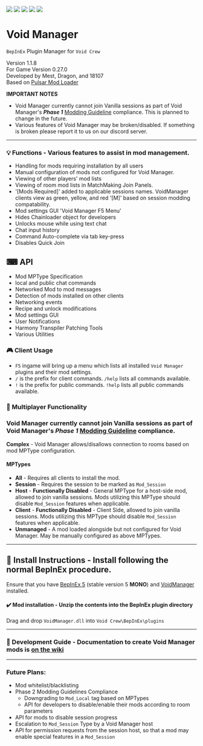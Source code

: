 [![](https://img.shields.io/badge/-Void_Crew_Modding_Team-111111?style=just-the-label&logo=github&labelColor=24292f)](https://github.com/Void-Crew-Modding-Team)
[![](https://img.shields.io/github/v/release/Void-Crew-Modding-Team/VoidManager?include_prereleases&style=flat&label=Release%20Version&labelColor=24292f&color=111111)](https://github.com/Void-Crew-Modding-Team/VoidManager/releases/)
![](https://img.shields.io/badge/Game%20Version-0.27.0-111111?style=flat&labelColor=24292f&color=111111)
[![](https://img.shields.io/github/license/Void-Crew-Modding-Team/VoidManager?style=flat&label=License&labelColor=24292f&color=111111)](https://github.com/Void-Crew-Modding-Team/VoidManager/blob/master/LICENSE)
[![](https://img.shields.io/discord/1180651062550593536.svg?&logo=discord&logoColor=ffffff&style=flat&label=Discord&labelColor=24292f&color=111111)](https://discord.gg/g2u5wpbMGu "Void Crew Modding Discord")

# Void Manager

`BepInEx` Plugin Manager for `Void Crew`

Version 1.1.8  
For Game Version 0.27.0  
Developed by Mest, Dragon, and 18107  
Based on [Pulsar Mod Loader](https://github.com/PULSAR-Modders/pulsar-mod-loader)


**IMPORTANT NOTES**
- Void Manager currently cannot join Vanilla sessions as part of Void Manager's ***Phase 1*** [Modding Guideline](https://steamcommunity.com/app/1063420/discussions/0/6057990917770747901/) compliance. This is planned to change in the future.
- Various features of Void Manager may be broken/disabled. If something is broken please report it to us on our discord server.

---------------------

### 💡 Functions - **Various features to assist in mod management.**
- Handling for mods requiring installation by all users
- Manual configuration of mods not configured for Void Manager.
- Viewing of other players' mod lists
- Viewing of room mod lists in MatchMaking Join Panels.
- '[Mods Required]' added to applicable sessions names. VoidManager clients view as green, yellow, and red '[M]' based on session modding compatability.
- Mod settings GUI 'Void Manager F5 Menu'
- Hides Chainloader object for developers
- Unlocks mouse while using text chat
- Chat input history
- Command Auto-complete via tab key-press
- Disables Quick Join

## ⌨ API
- Mod MPType Specification
- local and public chat commands
- Networked Mod to mod messages
- Detection of mods installed on other clients
- Networking events
- Recipe and unlock modifications
- Mod settings GUI
- User Notifications
- Harmony Transpiler Patching Tools
- Various Utilities

### 🎮 Client Usage

- `F5` ingame will bring up a menu which lists all installed `Void Manager` plugins and their mod settings.
- `/` is the prefix for client commands. `/help` lists all commands available.
- `!` is the prefix for public commands. `!help` lists all public commands available.

### 👥 Multiplayer Functionality 

### Void Manager currently cannot join Vanilla sessions as part of Void Manager's ***Phase 1*** [Modding Guideline](https://steamcommunity.com/app/1063420/discussions/0/6057990917770747901/) compliance.

**Complex** - Void Manager allows/disallows connection to rooms based on mod MPType configuration.

#### MPTypes

- **All** - Requires all clients to install the mod.
- **Session** - Requires the session to be marked as `Mod_Session`
- **Host** - **Functionally Disabled** - General MPType for a host-side mod, allowed to join vanilla sessions. Mods utilizing this MPType should disable `Mod_Session` features when applicable.
- **Client** - **Functionally Disabled** - Client Side, allowed to join vanilla sessions. Mods utilizing this MPType should disable `Mod_Session` features when applicable.
- **Unmanaged** - A mod loaded alongside but not configured for Void Manager. May be manually configured as above MPTypes.

---------------------

## 🔧 Install Instructions - **Install following the normal BepInEx procedure.**

Ensure that you have [BepInEx 5](https://thunderstore.io/c/void-crew/p/BepInEx/BepInExPack/) (stable version 5 **MONO**) and [VoidManager](https://thunderstore.io/c/void-crew/p/VoidCrewModdingTeam/VoidManager/) installed.

#### ✔️ Mod installation - **Unzip the contents into the BepInEx plugin directory**

Drag and drop `VoidManager.dll` into `Void Crew\BepInEx\plugins`

---------------------

### 🤔 Development Guide - **Documentation to create Void Manager mods is** [on the wiki](https://github.com/Void-Crew-Modding-Team/VoidManager/wiki)

---------------------

### Future Plans:

- Mod whitelist/blacklisting
- Phase 2 Modding Guidelines Compliance
  - Downgrading to `Mod_Local` tag based on MPTypes
  - API for developers to disable/enable their mods according to room parameters
- API for mods to disable session progress
- Escalation to `Mod_Session` Type by a Void Manager host
- API for permission requests from the session host, so that a mod may enable special features in a `Mod_Session`
